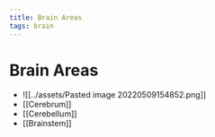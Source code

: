 ```yaml
---
title: Brain Areas
tags: brain
---
```


# Brain Areas
- ![[../assets/Pasted image 20220509154852.png]]
- [[Cerebrum]]
- [[Cerebellum]]
- [[Brainstem]]


















